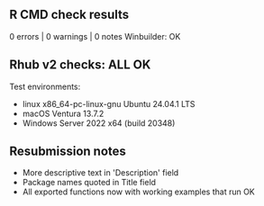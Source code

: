 ## R CMD check results

0 errors | 0 warnings | 0 notes
Winbuilder: OK

## Rhub v2 checks: ALL OK
Test environments:
* linux x86_64-pc-linux-gnu Ubuntu 24.04.1 LTS 
* macOS Ventura 13.7.2 
* Windows Server 2022 x64 (build 20348)

## Resubmission notes

* More descriptive text in 'Description' field
* Package names quoted in Title field
* All exported functions now with working examples that run OK
